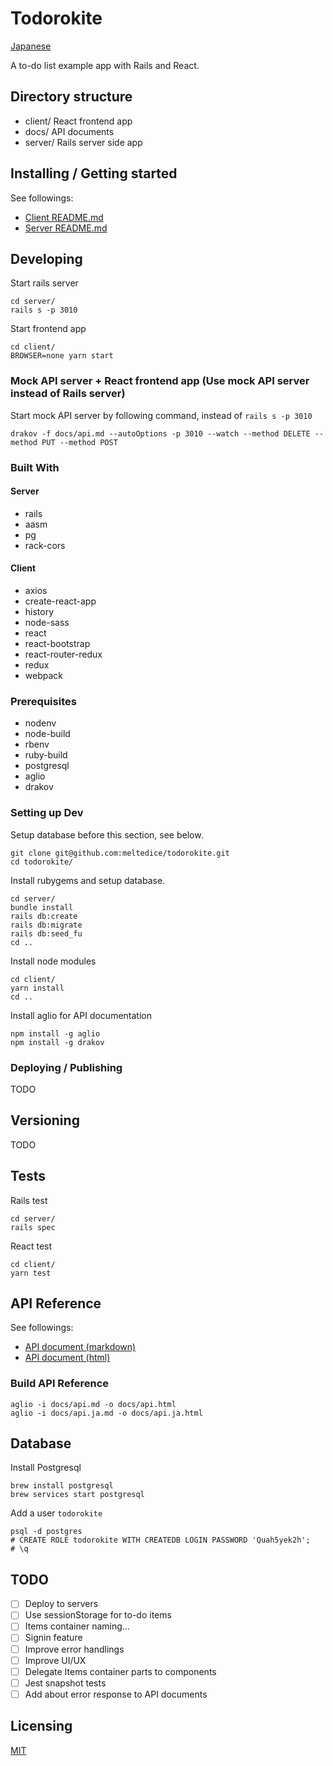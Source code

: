 Todorokite
====

[Japanese](./README.ja.md)

A to-do list example app with Rails and React.

## Directory structure

* client/ React frontend app
* docs/   API documents
* server/ Rails server side app

## Installing / Getting started

See followings:

* [Client README.md](./client/README.md)
* [Server README.md](./server/README.md)

## Developing

Start rails server

```
cd server/
rails s -p 3010
```

Start frontend app

```
cd client/
BROWSER=none yarn start
```

### Mock API server + React frontend app (Use mock API server instead of Rails server)

Start mock API server by following command, instead of `rails s -p 3010`

```
drakov -f docs/api.md --autoOptions -p 3010 --watch --method DELETE --method PUT --method POST
```

### Built With

#### Server

- rails
- aasm
- pg
- rack-cors

#### Client

- axios
- create-react-app
- history
- node-sass
- react
- react-bootstrap
- react-router-redux
- redux
- webpack

### Prerequisites

- nodenv
- node-build
- rbenv
- ruby-build
- postgresql
- aglio
- drakov

### Setting up Dev

Setup database before this section, see below.

```shell
git clone git@github.com:meltedice/todorokite.git
cd todorokite/
```

Install rubygems and setup database.

```shell
cd server/
bundle install
rails db:create
rails db:migrate
rails db:seed_fu
cd ..
```

Install node modules

```shell
cd client/
yarn install
cd ..
```

Install aglio for API documentation

```shell
npm install -g aglio
npm install -g drakov
```

### Deploying / Publishing

TODO

## Versioning

TODO

## Tests

Rails test

```shell
cd server/
rails spec
```

React test

```shell
cd client/
yarn test
```

## API Reference

See followings:
* [API document (markdown)](https://github.com/meltedice/todorokite/blob/master/docs/api.md)
* [API document (html)](https://github.com/meltedice/todorokite/blob/master/docs/api.html)

### Build API Reference

```shell
aglio -i docs/api.md -o docs/api.html
aglio -i docs/api.ja.md -o docs/api.ja.html
```

## Database

Install Postgresql

```shell
brew install postgresql
brew services start postgresql
```

Add a user `todorokite`

```shell
psql -d postgres
# CREATE ROLE todorokite WITH CREATEDB LOGIN PASSWORD 'Quah5yek2h';
# \q
```

## TODO

* [ ] Deploy to servers
* [ ] Use sessionStorage for to-do items
* [ ] Items container naming...
* [ ] Signin feature
* [ ] Improve error handlings
* [ ] Improve UI/UX
* [ ] Delegate Items container parts to components
* [ ] Jest snapshot tests
* [ ] Add about error response to API documents

## Licensing

[MIT](https://github.com/meltedice/todorokite/blob/master/LICENSE)
